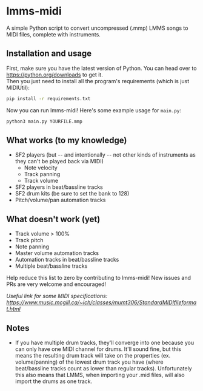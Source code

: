 lmms-midi
=========
A simple Python script to convert uncompressed (.mmp) LMMS songs to MIDI files, complete with instruments.  

## Installation and usage

First, make sure you have the latest version of Python. You can head over to https://python.org/downloads to get it.  
Then you just need to install all the program's requirements (which is just MIDIUtil):
```bash
pip install -r requirements.txt
```
Now you can run lmms-midi! Here's some example usage for `main.py`:
```bash
python3 main.py YOURFILE.mmp
```

## What works (to my knowledge)

* SF2 players (but -- and intentionally -- not other kinds of instruments as they can't be played back via MIDI)
    * Note velocity
    * Track panning
    * Track volume
* SF2 players in beat/bassline tracks
* SF2 drum kits (be sure to set the bank to 128)
* Pitch/volume/pan automation tracks

## What doesn't work (yet)

* Track volume > 100%
* Track pitch
* Note panning
* Master volume automation tracks
* Automation tracks in beat/bassline tracks
* Multiple beat/bassline tracks

Help reduce this list to zero by contributing to lmms-midi! New issues and PRs are very welcome and encouraged!

*Useful link for some MIDI specifications: https://www.music.mcgill.ca/~ich/classes/mumt306/StandardMIDIfileformat.html*

## Notes

* If you have multiple drum tracks, they'll converge into one because you can only have one MIDI channel for drums. It'll sound fine, but this means the resulting drum track will take on the properties (ex. volume/panning) of the lowest drum track you have (where beat/bassline tracks count as lower than regular tracks). Unfortunately this also means that LMMS, when importing your .mid files, will also import the drums as one track.


